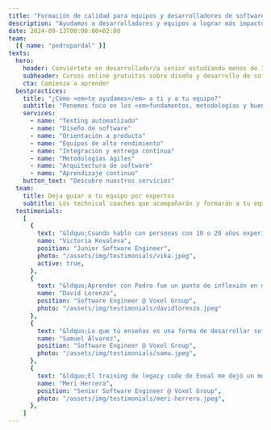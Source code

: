 ```yaml
---
title: "Formación de calidad para equipos y desarrolladores de software"
description: "Ayudamos a desarrolladores y equipos a lograr más impacto en el negocio a través de las buenas prácticas de desarrollo"
date: 2024-09-13T00:00:00+02:00
team:
  [{ name: "pedropardal" }]
texts:
  hero:
    header: Conviértete en desarrollador/a senior estudiando menos de 1 hora al día
    subheader: Cursos online gratuitos sobre diseño y desarrollo de software con buenas prácticas.
    cta: Comienza a aprender
  bestpractices:
    title: "¿Cómo <em>te ayudamos</em> a ti y a tu equipo?"
    subtitle: "Ponemos foco en los <em>fundamentos, metodologías y buenas prácticas</em>, <em>técnicas y de gestión</em>, por encima de tecnologías y frameworks concretos."
    services:
      - name: "Testing automatizado"
      - name: "Diseño de software"
      - name: "Orientación a producto"
      - name: "Equipos de alto rendimiento"
      - name: "Integración y entrega continua"
      - name: "Metodologías ágiles"
      - name: "Arquitectura de software"
      - name: "Aprendizaje continuo"
    button_text: "Descubre nuestros servicios"
  team:
    title: Deja guiar a tu equipo por expertos
    subtitle: Los technical coaches que acompañarán y formarán a tu equipo son desarrolladores y <em>líderes técnicos con amplia experiencia</em> trabajando en equipos de alto rendimiento.
  testimonials:
    [
      {
        text: "&ldquo;Cuando hablo con personas con 10 o 20 años experiencia, me dicen que ojalá ellos hubieran podido aprender al principio todo lo que yo sé ahora&rdquo;",
        name: "Victoria Kovaleva",
        position: "Junior Software Engineer",
        photo: "/assets/img/testimonials/vika.jpeg",
        active: true,
      },
      {
        text: "&ldquo;Aprender con Pedro fue un punto de inflexión en mi carrera profesional&rdquo;",
        name: "David Lorenzo",
        position: "Software Engineer @ Voxel Group",
        photo: "/assets/img/testimonials/davidlorenzo.jpeg"
      },
      {
        text: "&ldquo;Lo que tú enseñas es una forma de desarrollar software, son muchas piezas que se juntan para formar un puzzle.&rdquo;",
        name: "Samuel Álvarez",
        position: "Software Engineer @ Voxel Group",
        photo: "/assets/img/testimonials/samu.jpeg",
      },
      {
        text: "&ldquo;El training de legacy code de Exeal me dejó un montón de tips útiles que vienen muy bien para aplicar en el día a día. Además de aprender y reforzar estrategias existentes para que el código legacy sea un poco más amigable y no tan temido. ¡Lo súper recomiendo!&rdquo;",
        name: "Meri Herrera",
        position: "Senior Software Engineer @ Voxel Group",
        photo: "/assets/img/testimonials/meri-herrera.jpeg",
      },
    ]
---
```


